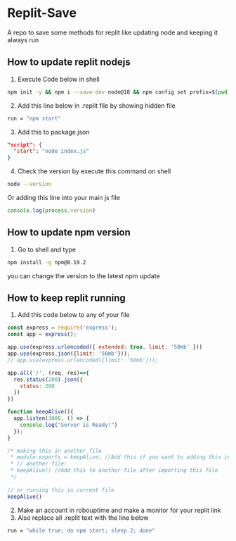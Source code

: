 # Replit-Save
A repo to save some methods for replit like updating node and keeping it always run


## How to update replit nodejs
1. Execute Code below in shell
```sh
npm init -y && npm i --save-dev node@18 && npm config set prefix=$(pwd)/node_modules/node && export PATH=$(pwd)/node_modules/node/bin:$PATH
```
2. Add this line below in .replit file by showing hidden file
```sh
run = "npm start"
```
3. Add this to package.json
```json
"script": {
  "start": "node index.js"
}
```
4. Check the version by execute this command on shell
```sh
node --version
```
Or adding this line into your main js file
```js
console.log(process.version)
```

## How to update npm version
1. Go to shell and type
```sh
npm install -g npm@8.19.2
```
you can change the version to the latest npm update

## How to keep replit running
1. Add this code below to any of your file
```js
const express = require('express');
const app = express();

app.use(express.urlencoded({ extended: true, limit: '50mb' }))
app.use(express.json({limit: '50mb'}));
// app.use(express.urlencoded({limit: '50mb'}));

app.all('/', (req, res)=>{
  res.status(200).json({
    status: 200
  })
})

function keepAlive(){
  app.listen(3000, () => {
    console.log("Server is Ready!")
  });
}

/* making this in another file
 * module.exports = keepAlive; //Add this if you want to adding this into another fil
 * // another file:
 * keepAlive() //Add this to another file after importing this file
 */
 
// or running this in current file
keepAlive()
```
2. Make an account in robouptime and make a monitor for your replit link
3. Also replace all .replit text with the line below
```sh
run = "while true; do npm start; sleep 2; done"
```
